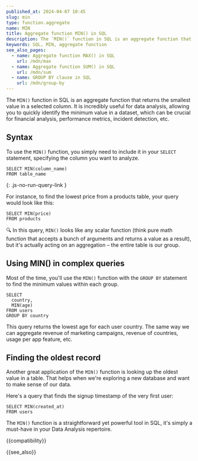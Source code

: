 ```yaml
---
published_at: 2024-04-07 10:45
slug: min
type: function.aggregate
name: MIN
title: Aggregate function MIN() in SQL
description: The `MIN()` function in SQL is an aggregate function that returns the smallest value in a selected column.
keywords: SQL, MIN, aggregate function
see_also_pages:
  - name: Aggregate function MAX() in SQL
    url: /mdn/max
  - name: Aggregate function SUM() in SQL
    url: /mdn/sum
  - name: GROUP BY clause in SQL
    url: /mdn/group-by
---
```


The `MIN()` function in SQL is an aggregate function that returns the smallest value in a selected column. It is incredibly useful for data analysis, allowing you to quickly identify the minimum value in a dataset, which can be crucial for financial analysis, performance metrics, incident detection, etc.

## Syntax

To use the `MIN()` function, you simply need to include it in your `SELECT` statement, specifying the column you want to analyze.

~~~pgsql
SELECT MIN(column_name)
FROM table_name
~~~
{: .js-no-run-query-link }

For instance, to find the lowest price from a products table, your query would look like this:

~~~pgsql
SELECT MIN(price)
FROM products
~~~

:mag: In this query, `MIN()` looks like any scalar function (think pure math function that accepts a bunch of arguments and returns a value as a result), but it's actually acting on an aggregation – the entire table is our group.

## Using MIN() in complex queries

Most of the time, you'll use the `MIN()` function with the `GROUP BY` statement to find the minimum values within each group.

~~~pgsql
SELECT
  country,
  MIN(age)
FROM users
GROUP BY country
~~~

This query returns the lowest age for each user country. The same way we can aggregate revenue of marketing campaigns, revenue of countries, usage per app feature, etc.

## Finding the oldest record

Another great application of the `MIN()` function is looking up the oldest value in a table. That helps when we're exploring a new database and want to make sense of our data.

Here's a query that finds the signup timestamp of the very first user:

~~~pgsql
SELECT MIN(created_at)
FROM users
~~~

The `MIN()` function is a straightforward yet powerful tool in SQL, it's simply a must-have in your Data Analysis repertoire.

{{compatibility}}

{{see_also}}
